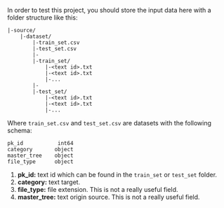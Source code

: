 In order to test this project, you should store the input data here with a folder structure like this:

```
|-source/
	|-dataset/
		|-train_set.csv
		|-test_set.csv
		|-
		|-train_set/
			|-<text id>.txt
			|-<text id>.txt
			|-...
		|-
		|-test_set/
			|-<text id>.txt
			|-<text id>.txt
			|-...
```

Where `train_set.csv` and `test_set.csv` are datasets with the following schema:
```
pk_id           int64
category       object
master_tree    object
file_type      object
```
1. **pk_id:** text id which can be found in the `train_set` or `test_set` folder.
1. **category:** text target.
1. **file_type:** file extension. This is not a really useful field.
1. **master_tree:** text origin source. This is not a really useful field.
